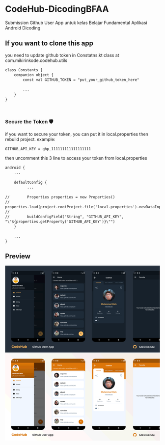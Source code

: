 # CodeHub-DicodingBFAA

Submission Github User App untuk kelas Belajar Fundamental Aplikasi Android Dicoding

## If you want to clone this app
you need to update github token in Constatns.kt class at com.mikirinkode.codehub.utils

```
class Constants {
    companion object {
        const val GITHUB_TOKEN = "put_your_github_token_here"
        
        ...
    }
}
```

<br>

### Secure the Token 🛡️
if you want to secure your token, you can put it in local.properties then rebuild project.
example:

```
GITHUB_API_KEY = ghp_111111111111111111
```

then uncomment this 3 line to access your token from local.properties
```
android {
    ...
    
    defaultConfig {
          ...

//        Properties properties = new Properties()
//        properties.load(project.rootProject.file('local.properties').newDataInputStream())
//
//        buildConfigField("String", "GITHUB_API_KEY", "\"${properties.getProperty('GITHUB_API_KEY')}\"")
    }

    ...
}

```


## Preview

<img src="https://raw.githubusercontent.com/mikirinkode/CodeHub-DicodingBFAA/master/assets/CodeHub_Dark.png" alt="CodeHub Dark Theme Preview"/>

<img src="https://raw.githubusercontent.com/mikirinkode/CodeHub-DicodingBFAA/master/assets/CodeHub_Light.png" alt="CodeHub Light Theme Preview"/>
